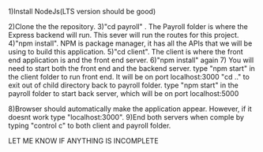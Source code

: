1)Install NodeJs(LTS version should be good)

2)Clone the the repository. 
3)"cd payroll" . The Payroll folder is where the Express backend will run. This sever will run the 
  routes for this project. 
4)"npm install". NPM is package manager, it has all the APIs that we will be using to build this application. 
5)"cd client". The client is where the front end application is and the front end server. 
6)"npm install" again
7) You will need to start both the front end and the backend server. 
   type "npm start" in the client folder to run front end. It will be on port localhost:3000
   "cd .." to exit out of child directory back to payroll folder.
   type "npm start" in the payroll folder to start back server, which will be on port localhost:5000
  
8)Browser should automatically make the application appear. However, if it doesnt work type "localhost:3000".
9)End both servers when comple by typing "control c" to both client and payroll folder. 

LET ME KNOW IF ANYTHING IS INCOMPLETE
